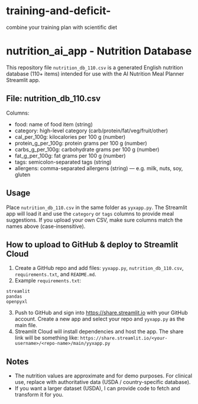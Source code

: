 # training-and-deficit-
combine your training plan with scientific diet 
# nutrition_ai_app - Nutrition Database

This repository file `nutrition_db_110.csv` is a generated English nutrition database (110+ items) intended for use with the AI Nutrition Meal Planner Streamlit app.

## File: nutrition_db_110.csv
Columns:
- food: name of food item (string)
- category: high-level category (carb/protein/fat/veg/fruit/other)
- cal_per_100g: kilocalories per 100 g (number)
- protein_g_per_100g: protein grams per 100 g (number)
- carbs_g_per_100g: carbohydrate grams per 100 g (number)
- fat_g_per_100g: fat grams per 100 g (number)
- tags: semicolon-separated tags (string)
- allergens: comma-separated allergens (string) — e.g. milk, nuts, soy, gluten

## Usage
Place `nutrition_db_110.csv` in the same folder as `yyxapp.py`. The Streamlit app will load it and use the `category` or `tags` columns to provide meal suggestions. If you upload your own CSV, make sure columns match the names above (case-insensitive).

## How to upload to GitHub & deploy to Streamlit Cloud
1. Create a GitHub repo and add files: `yyxapp.py`, `nutrition_db_110.csv`, `requirements.txt`, and `README.md`.
2. Example `requirements.txt`:
```
streamlit
pandas
openpyxl
```
3. Push to GitHub and sign into https://share.streamlit.io with your GitHub account. Create a new app and select your repo and `yyxapp.py` as the main file.
4. Streamlit Cloud will install dependencies and host the app. The share link will be something like:
`https://share.streamlit.io/<your-username>/<repo-name>/main/yyxapp.py`

## Notes
- The nutrition values are approximate and for demo purposes. For clinical use, replace with authoritative data (USDA / country-specific database).
- If you want a larger dataset (USDA), I can provide code to fetch and transform it for you.
